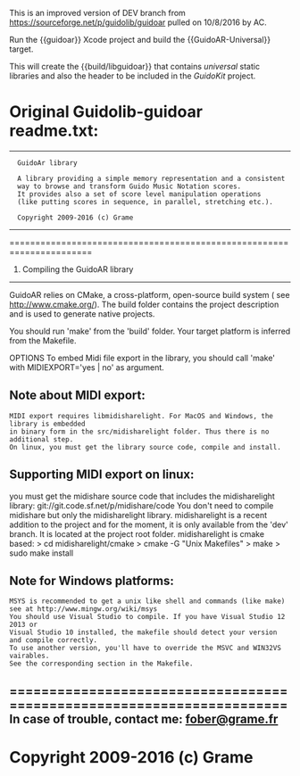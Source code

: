 
This is an improved version of DEV branch from https://sourceforge.net/p/guidolib/guidoar pulled on 10/8/2016 by AC.

Run the {{guidoar}} Xcode project and build the {{GuidoAR-Universal}} target.

This will create the {{build/libguidoar}} that contains _universal_ static libraries and also the header to be included in the _GuidoKit_ project.

# Original Guidolib-guidoar readme.txt:
----------------------------------------------------------------------

      GuidoAr library

      A library providing a simple memory representation and a consistent
      way to browse and transform Guido Music Notation scores. 
      It provides also a set of score level manipulation operations 
      (like putting scores in sequence, in parallel, stretching etc.).

      Copyright 2009-2016 (c) Grame 

----------------------------------------------------------------------

======================================================================
1) Compiling the GuidoAR library
----------------------------------------------------------------------
GuidoAR relies on CMake, a cross-platform, open-source build 
system ( see http://www.cmake.org/).
The build folder contains the project description and is used to generate 
native projects. 
	
You should run 'make' from the 'build' folder.
Your target platform is inferred from the Makefile.

OPTIONS
To embed Midi file export in the library, you should call 'make' with MIDIEXPORT='yes | no'
as argument.
		
Note about MIDI export:
-------------------------------
    MIDI export requires libmidisharelight. For MacOS and Windows, the library is embedded 
    in binary form in the src/midisharelight folder. Thus there is no additional step.
    On linux, you must get the library source code, compile and install.

Supporting MIDI export on linux:
-------------------------------
   you must get the midishare source code that includes the midisharelight library:
	    git://git.code.sf.net/p/midishare/code 
   You don't need to compile midishare but only the midisharelight library.
   midisharelight is a recent addition to the project and for the moment, it is only
   available from the 'dev' branch. It is located at the project root folder.
   midisharelight is cmake based:
	> cd midisharelight/cmake
	> cmake -G "Unix Makefiles"
	> make
	> sudo make install

Note for Windows platforms:
-------------------------------
	MSYS is recommended to get a unix like shell and commands (like make)
	see at http://www.mingw.org/wiki/msys
	You should use Visual Studio to compile. If you have Visual Studio 12 2013 or
	Visual Studio 10 installed, the makefile should detect your version and compile correctly.
	To use another version, you'll have to override the MSVC and WIN32VS vairables.
	See the corresponding section in the Makefile. 

======================================================================
In case of trouble, contact me: <fober@grame.fr>
----------------------------------------------------------------------
Copyright 2009-2016 (c) Grame 
======================================================================
